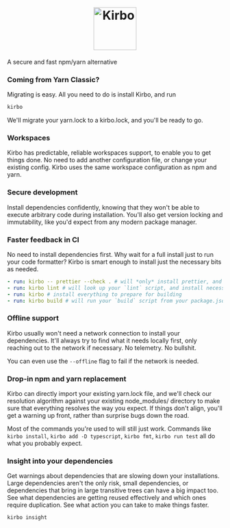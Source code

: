 <h1 align="center">
<img alt="Kirbo" src="https://cdn.mckayla.cloud/-/9dd72ce86ff44066bd0f2a6b902373ad/Logo.webp" height=100 />
</h1>

A secure and fast npm/yarn alternative

### Coming from Yarn Classic?

Migrating is easy. All you need to do is install Kirbo, and run

```sh
kirbo
```

We'll migrate your yarn.lock to a kirbo.lock, and you'll be ready to go.

### Workspaces

Kirbo has predictable, reliable workspaces support, to enable you to get things done.
No need to add another configuration file, or change your existing config. Kirbo uses
the same workspace configuration as npm and yarn.

### Secure development

Install dependencies confidently, knowing that they won't be able to execute arbitrary
code during installation. You'll also get version locking and immutability, like you'd
expect from any modern package manager.

### Faster feedback in CI

No need to install dependencies first. Why wait for a full install just to run your
code formatter? Kirbo is smart enough to install just the necessary bits as needed.

```yaml
- run: kirbo -- prettier --check . # will *only* install prettier, and then run it
- run: kirbo lint # will look up your `lint` script, and install necessary packages
- run: kirbo # install everything to prepare for building
- run: kirbo build # will run your `build` script from your package.json
```

### Offline support

Kirbo usually won't need a network connection to install your dependencies. It'll always
try to find what it needs locally first, only reaching out to the network if necessary.
No telemetry. No bullshit.

You can even use the `--offline` flag to fail if the network is needed.

### Drop-in npm and yarn replacement

Kirbo can directly import your existing yarn.lock file, and we'll check our resolution
algorithm against your existing node_modules/ directory to make sure that everything
resolves the way you expect. If things don't align, you'll get a warning up front, rather
than surprise bugs down the road.

Most of the commands you're used to will still just work. Commands like `kirbo install`,
`kirbo add -D typescript`, `kirbo fmt`, `kirbo run test` all do what you probably expect.

### Insight into your dependencies

Get warnings about dependencies that are slowing down your installations. Large
dependencies aren't the only risk, small dependencies, or dependencies that bring in
large transitive trees can have a big impact too. See what dependencies are getting
reused effectively and which ones require duplication. See what action you can take to
make things faster.

`kirbo insight`
